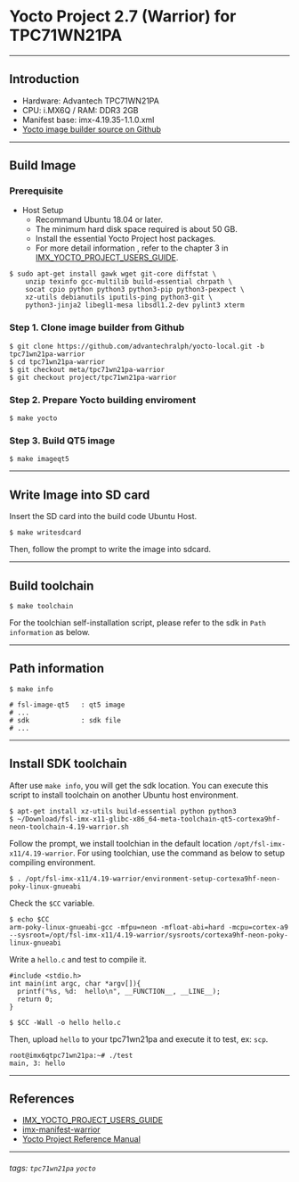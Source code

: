 # Yocto Project 2.7 (Warrior) for TPC71WN21PA

---

## Introduction

- Hardware: Advantech TPC71WN21PA
- CPU: i.MX6Q / RAM: DDR3 2GB
- Manifest base: imx-4.19.35-1.1.0.xml
- [Yocto image builder source on Github](https://github.com/advantechralph/yocto-local/tree/project/tpc71wn21pa-warrior)

---

## Build Image

### Prerequisite

- Host Setup
    - Recommand Ubuntu 18.04 or later. 
    - The minimum hard disk space required is about 50 GB. 
    - Install the essential Yocto Project host packages. 
    - For more detail information , refer to the chapter 3 in [IMX_YOCTO_PROJECT_USERS_GUIDE](https://www.nxp.com/docs/en/user-guide/IMX_YOCTO_PROJECT_USERS_GUIDE.pdf). 

```bash=
$ sudo apt-get install gawk wget git-core diffstat \
    unzip texinfo gcc-multilib build-essential chrpath \
    socat cpio python python3 python3-pip python3-pexpect \
    xz-utils debianutils iputils-ping python3-git \
    python3-jinja2 libegl1-mesa libsdl1.2-dev pylint3 xterm
```

### Step 1. Clone image builder from Github

```bash=
$ git clone https://github.com/advantechralph/yocto-local.git -b tpc71wn21pa-warrior
$ cd tpc71wn21pa-warrior
$ git checkout meta/tpc71wn21pa-warrior
$ git checkout project/tpc71wn21pa-warrior
```

### Step 2. Prepare Yocto building enviroment 

```bash=
$ make yocto
```

### Step 3. Build QT5 image

```bash=
$ make imageqt5
```

---

## Write Image into SD card

Insert the SD card into the build code Ubuntu Host. 

```bash=
$ make writesdcard
```
Then, follow the prompt to write the image into sdcard. 

---

## Build toolchain

```bash=
$ make toolchain
```

For the toolchian self-installation script, please refer to the sdk in `Path information` as below. 

---

## Path information

```bash=
$ make info

# fsl-image-qt5   : qt5 image
# ...
# sdk             : sdk file
# ...
```

---

## Install SDK toolchain

After use `make info`, you will get the sdk location. You can execute this script to install toolchain on another Ubuntu host environment. 

```bash=
$ apt-get install xz-utils build-essential python python3 
$ ~/Download/fsl-imx-x11-glibc-x86_64-meta-toolchain-qt5-cortexa9hf-neon-toolchain-4.19-warrior.sh
```

Follow the prompt, we install toolchian in the default location `/opt/fsl-imx-x11/4.19-warrior`. 
For using toolchian, use the command as below to setup compiling environment. 

```bash=
$ . /opt/fsl-imx-x11/4.19-warrior/environment-setup-cortexa9hf-neon-poky-linux-gnueabi
```

Check the `$CC` variable. 

```bash=
$ echo $CC
arm-poky-linux-gnueabi-gcc -mfpu=neon -mfloat-abi=hard -mcpu=cortex-a9 --sysroot=/opt/fsl-imx-x11/4.19-warrior/sysroots/cortexa9hf-neon-poky-linux-gnueabi
```

Write a `hello.c` and test to compile it. 

```c=
#include <stdio.h>
int main(int argc, char *argv[]){
  printf("%s, %d:  hello\n", __FUNCTION__, __LINE__);
  return 0; 
}
```

```bash=
$ $CC -Wall -o hello hello.c
```

Then, upload `hello` to your tpc71wn21pa and execute it to test, ex: `scp`. 

```bash=
root@imx6qtpc71wn21pa:~# ./test 
main, 3: hello
```

---

<!--
## Useful information

### Offical NXP i.MX6 Yocto project source

For official NXP i.MX6DualLite/i.MX6Q Yocto 2.7 project, please fetch manifest as below. 

```bash=
$ repo init -u https://source.codeaurora.org/external/imx/imx-manifest \
  -b imx-linux-warrior -m imx-4.19.35-1.1.0.xml
$ repo sync  
```

```bash=
$ DISTRO=<distro name> MACHINE=<machine name> source imx-setup-release.sh -b <build dir>
$ cd <build dir>
```

---

-->

## References

- [IMX_YOCTO_PROJECT_USERS_GUIDE](https://www.nxp.com/docs/en/user-guide/IMX_YOCTO_PROJECT_USERS_GUIDE.pdf)
- [imx-manifest-warrior](https://source.codeaurora.org/external/imx/imx-manifest/refs/?h=imx-linux-warrior)
- [Yocto Project Reference Manual](https://www.yoctoproject.org/docs/current/ref-manual/ref-manual.html)

---

###### tags: `tpc71wn21pa` `yocto`